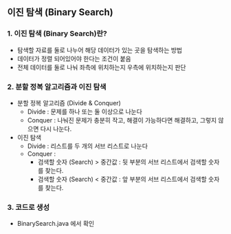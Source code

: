 ## 이진 탐색 (Binary Search)
### 1. 이진 탐색 (Binary Search)란?

  * 탐색할 자료를 둘로 나누어 해당 데이터가 있는 곳을 탐색하는 방법
  * 데이터가 정렬 되어있어야 한다는 조건이 붙음
  * 전체 데이터를 둘로 나눠 좌측에 위치하는지 우측에 위치하는지 판단


### 2. 분할 정복 알고리즘과 이진 탐색
  * 분할 정복 알고리즘 (Divide & Conquer)
    * Divide : 문제를 하나 또는 둘 이상으로 나눈다
    * Conquer : 나눠진 문제가 충분히 작고, 해결이 가능하다면 해결하고, 그렇지 않으면 다시 나눈다.
  * 이진 탐색
    * Divide : 리스트를 두 개의 서브 리스트로 나눈다
    * Conquer : 
      * 검색할 숫자 (Search) > 중간값 : 뒷 부분의 서브 리스트에서 검색할 숫자를 찾는다.
      * 검색할 숫자 (Search) < 중간값 : 앞 부분의 서브 리스트에서 검색할 숫자를 찾는다.

### 3. 코드로 생성
* BinarySearch.java 에서 확인